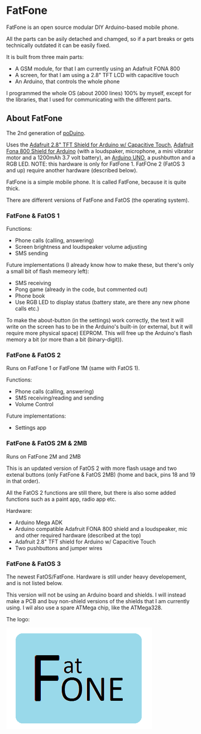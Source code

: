# FatFone

FatFone is an open source modular DIY Arduino-based mobile phone.

All the parts can be asily detached and chamged, so if a part breaks or gets technically outdated it can be easily fixed.

It is built from three main parts:
- A GSM module, for that I am currently using an Adafruit FONA 800
- A screen, for that I am using a 2.8" TFT LCD with capacitive touch
- An Arduino, that controls the whole phone

I programmed the whole OS (about 2000 lines) 100% by myself, except for the libraries, that I used for communicating with the different parts.


## About FatFone

The 2nd generation of [poDuino](https://github.com/Nanohenry10-9/poDuino).

Uses the [Adafruit 2.8" TFT Shield for Arduino w/ Capacitive Touch](https://www.adafruit.com/product/1947), [Adafruit Fona 800 Shield for Arduino](https://www.adafruit.com/product/2468) (with a loudspaker, microphone, a mini vibrator motor and a 1200mAh 3.7 volt battery), an [Arduino UNO](https://www.arduino.cc/en/Main/ArduinoBoardUno), a pushbutton and a RGB LED. NOTE: this hardware is only for FatFone 1. FatFOne 2 (FatOS 3 and up) require another hardware (described below).

FatFone is a simple mobile phone. It is called FatFone, because it is quite thick.

There are different versions of FatFone and FatOS (the operating system).


### FatFone & FatOS 1

Functions:
- Phone calls (calling, answering)
- Screen brightness and loudspeaker volume adjusting
- SMS sending

Future implementations (I already know how to make these, but there's only a small bit of flash memeory left):
- SMS receiving
- Pong game (already in the code, but commented out)
- Phone book
- Use RGB LED to display status (battery state, are there any new phone calls etc.)

To make the about-button (in the settings) work correctly, the text it will write on the screen has to be in the Arduino's built-in (or external, but it will require more physical space) EEPROM. This will free up the Arduino's flash memory a bit (or more than a bit (binary-digit)).


### FatFone & FatOS 2

Runs on FatFone 1 or FatFone 1M (same with FatOS 1). 

Functions:
- Phone calls (calling, answering)
- SMS receiving/reading and sending
- Volume Control

Future implementations:
- Settings app

### FatFone & FatOS 2M & 2MB

Runs on FatFone 2M and 2MB

This is an updated version of FatOS 2 with more flash usage and two extenal buttons (only FatFone & FatOS 2MB) (home and back, pins 18 and 19 in that order).

All the FatOS 2 functions are still there, but there is also some added functions such as a paint app, radio app etc.

Hardware:
- Arduino Mega ADK
- Arduino compatible Adafruit FONA 800 shield and a loudspeaker, mic and other required hardware (described at the top)
- Adafruit 2.8" TFT shield for Arduino w/ Capacitive Touch
- Two pushbuttons and jumper wires


### FatFone & FatOS 3

The newest FatOS/FatFone. Hardware is still under heavy developement, and is not listed below.

This version will not be using an Arduino board and shields. I will instead make a PCB and buy non-shield versions of the shields that I am currently using. I wil also use a spare ATMega chip, like the ATMega328.


The logo:

![FatFone logo](FatFoneLogo.png)